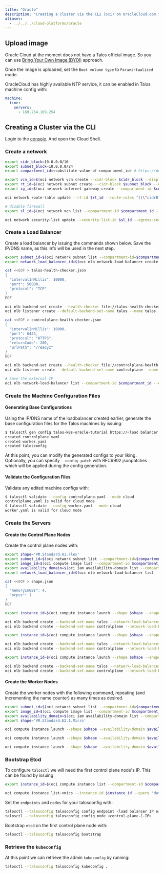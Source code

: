 ```yaml
---
title: "Oracle"
description: "Creating a cluster via the CLI (oci) on OracleCloud.com."
aliases: 
  - ../../../cloud-platforms/oracle
---
```


## Upload image

Oracle Cloud at the moment does not have a Talos official image.
So you can use [Bring Your Own Image (BYOI)](https://docs.oracle.com/en-us/iaas/Content/Compute/References/bringyourownimage.htm) approach.

Once the image is uploaded, set the ```Boot volume type``` to ``Paravirtualized`` mode.

OracleCloud has highly available NTP service, it can be enabled in Talos machine config with:

```yaml
machine:
  time:
    servers:
      - 169.254.169.254
```

## Creating a Cluster via the CLI

Login to the [console](https://www.oracle.com/cloud/).
And open the Cloud Shell.

### Create a network

```bash
export cidr_block=10.0.0.0/16
export subnet_block=10.0.0.0/24
export compartment_id=<substitute-value-of-compartment_id> # https://docs.cloud.oracle.com/en-us/iaas/tools/oci-cli/latest/oci_cli_docs/cmdref/network/vcn/create.html#cmdoption-compartment-id

export vcn_id=$(oci network vcn create --cidr-block $cidr_block --display-name talos-example --compartment-id $compartment_id --query data.id --raw-output)
export rt_id=$(oci network subnet create --cidr-block $subnet_block --display-name kubernetes --compartment-id $compartment_id --vcn-id $vcn_id --query data.route-table-id --raw-output)
export ig_id=$(oci network internet-gateway create --compartment-id $compartment_id --is-enabled true --vcn-id $vcn_id --query data.id --raw-output)

oci network route-table update --rt-id $rt_id --route-rules "[{\"cidrBlock\":\"0.0.0.0/0\",\"networkEntityId\":\"$ig_id\"}]" --force

# disable firewall
export sl_id=$(oci network vcn list --compartment-id $compartment_id --query 'data[0]."default-security-list-id"' --raw-output)

oci network security-list update --security-list-id $sl_id --egress-security-rules '[{"destination": "0.0.0.0/0", "protocol": "all", "isStateless": false}]' --ingress-security-rules '[{"source": "0.0.0.0/0", "protocol": "all", "isStateless": false}]' --force
```

### Create a Load Balancer

Create a load balancer by issuing the commands shown below.
Save the IP/DNS name, as this info will be used in the next step.

```bash
export subnet_id=$(oci network subnet list --compartment-id=$compartment_id --display-name kubernetes --query data[0].id --raw-output)
export network_load_balancer_id=$(oci nlb network-load-balancer create --compartment-id $compartment_id --display-name controlplane-lb --subnet-id $subnet_id --is-preserve-source-destination false --is-private false --query data.id --raw-output)

cat <<EOF > talos-health-checker.json
{
  "intervalInMillis": 10000,
  "port": 50000,
  "protocol": "TCP"
}
EOF

oci nlb backend-set create --health-checker file://talos-health-checker.json --name talos --network-load-balancer-id $network_load_balancer_id --policy TWO_TUPLE --is-preserve-source false
oci nlb listener create --default-backend-set-name talos --name talos --network-load-balancer-id $network_load_balancer_id --port 50000 --protocol TCP

cat <<EOF > controlplane-health-checker.json
{
  "intervalInMillis": 10000,
  "port": 6443,
  "protocol": "HTTPS",
  "returnCode": 200,
  "urlPath": "/readyz"
}
EOF

oci nlb backend-set create --health-checker file://controlplane-health-checker.json --name controlplane --network-load-balancer-id $network_load_balancer_id --policy TWO_TUPLE --is-preserve-source false
oci nlb listener create --default-backend-set-name controlplane --name controlplane --network-load-balancer-id $network_load_balancer_id --port 6443 --protocol TCP

# Save the external IP
oci nlb network-load-balancer list --compartment-id $compartment_id --display-name controlplane-lb --query 'data.items[0]."ip-addresses"'
```

### Create the Machine Configuration Files

#### Generating Base Configurations

Using the IP/DNS name of the loadbalancer created earlier, generate the base configuration files for the Talos machines by issuing:

```bash
$ talosctl gen config talos-k8s-oracle-tutorial https://<load balancer IP or DNS>:6443 --additional-sans <load balancer IP or DNS>
created controlplane.yaml
created worker.yaml
created talosconfig
```

At this point, you can modify the generated configs to your liking.
Optionally, you can specify `--config-patch` with RFC6902 jsonpatches which will be applied during the config generation.

#### Validate the Configuration Files

Validate any edited machine configs with:

```bash
$ talosctl validate --config controlplane.yaml --mode cloud
controlplane.yaml is valid for cloud mode
$ talosctl validate --config worker.yaml --mode cloud
worker.yaml is valid for cloud mode
```

### Create the Servers

#### Create the Control Plane Nodes

Create the control plane nodes with:

```bash
export shape='VM.Standard.A1.Flex'
export subnet_id=$(oci network subnet list --compartment-id=$compartment_id --display-name kubernetes --query data[0].id --raw-output)
export image_id=$(oci compute image list --compartment-id $compartment_id --shape $shape --operating-system Talos --limit 1 --query data[0].id --raw-output)
export availability_domain=$(oci iam availability-domain list --compartment-id=$compartment_id --query data[0].name --raw-output)
export network_load_balancer_id=$(oci nlb network-load-balancer list --compartment-id $compartment_id --display-name controlplane-lb --query 'data.items[0].id' --raw-output)

cat <<EOF > shape.json
{
  "memoryInGBs": 4,
  "ocpus": 1
}
EOF

export instance_id=$(oci compute instance launch --shape $shape --shape-config file://shape.json --availability-domain $availability_domain --compartment-id $compartment_id --image-id $image_id --subnet-id $subnet_id --display-name controlplane-1 --private-ip 10.0.0.11 --assign-public-ip true --launch-options '{"networkType":"PARAVIRTUALIZED"}' --user-data-file controlplane.yaml --query 'data.id' --raw-output)

oci nlb backend create --backend-set-name talos --network-load-balancer-id $network_load_balancer_id --port 50000 --target-id $instance_id
oci nlb backend create --backend-set-name controlplane --network-load-balancer-id $network_load_balancer_id --port 6443 --target-id $instance_id

export instance_id=$(oci compute instance launch --shape $shape --shape-config file://shape.json --availability-domain $availability_domain --compartment-id $compartment_id --image-id $image_id --subnet-id $subnet_id --display-name controlplane-2 --private-ip 10.0.0.12 --assign-public-ip true --launch-options '{"networkType":"PARAVIRTUALIZED"}' --user-data-file controlplane.yaml --query 'data.id' --raw-output)

oci nlb backend create --backend-set-name talos --network-load-balancer-id $network_load_balancer_id --port 50000 --target-id $instance_id
oci nlb backend create --backend-set-name controlplane --network-load-balancer-id $network_load_balancer_id --port 6443 --target-id $instance_id

export instance_id=$(oci compute instance launch --shape $shape --shape-config file://shape.json --availability-domain $availability_domain --compartment-id $compartment_id --image-id $image_id --subnet-id $subnet_id --display-name controlplane-3 --private-ip 10.0.0.13 --assign-public-ip true --launch-options '{"networkType":"PARAVIRTUALIZED"}' --user-data-file controlplane.yaml --query 'data.id' --raw-output)

oci nlb backend create --backend-set-name talos --network-load-balancer-id $network_load_balancer_id --port 50000 --target-id $instance_id
oci nlb backend create --backend-set-name controlplane --network-load-balancer-id $network_load_balancer_id --port 6443 --target-id $instance_id
```

#### Create the Worker Nodes

Create the worker nodes with the following command, repeating (and incrementing the name counter) as many times as desired.

```bash
export subnet_id=$(oci network subnet list --compartment-id=$compartment_id --display-name kubernetes --query data[0].id --raw-output)
export image_id=$(oci compute image list --compartment-id $compartment_id --operating-system Talos --limit 1 --query data[0].id --raw-output)
export availability_domain=$(oci iam availability-domain list --compartment-id=$compartment_id --query data[0].name --raw-output)
export shape='VM.Standard.E2.1.Micro'

oci compute instance launch --shape $shape --availability-domain $availability_domain --compartment-id $compartment_id --image-id $image_id --subnet-id $subnet_id --display-name worker-1 --assign-public-ip true --user-data-file worker.yaml

oci compute instance launch --shape $shape --availability-domain $availability_domain --compartment-id $compartment_id --image-id $image_id --subnet-id $subnet_id --display-name worker-2 --assign-public-ip true --user-data-file worker.yaml

oci compute instance launch --shape $shape --availability-domain $availability_domain --compartment-id $compartment_id --image-id $image_id --subnet-id $subnet_id --display-name worker-3 --assign-public-ip true --user-data-file worker.yaml
```

### Bootstrap Etcd

To configure `talosctl` we will need the first control plane node's IP.
This can be found by issuing:

```bash
export instance_id=$(oci compute instance list --compartment-id $compartment_id --display-name controlplane-1 --query 'data[0].id' --raw-output)

oci compute instance list-vnics --instance-id $instance_id --query 'data[0]."private-ip"' --raw-output
```

Set the `endpoints` and `nodes` for your talosconfig with:

```bash
talosctl --talosconfig talosconfig config endpoint <load balancer IP or DNS>
talosctl --talosconfig talosconfig config node <control-plane-1-IP>
```

Bootstrap `etcd` on the first control plane node with:

```bash
talosctl --talosconfig talosconfig bootstrap
```

### Retrieve the `kubeconfig`

At this point we can retrieve the admin `kubeconfig` by running:

```bash
talosctl --talosconfig talosconfig kubeconfig .
```
